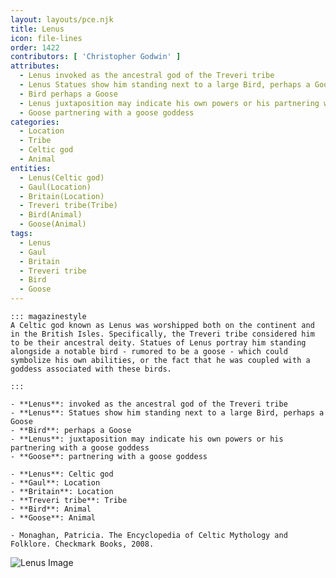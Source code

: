 ```yaml
---
layout: layouts/pce.njk
title: Lenus
icon: file-lines
order: 1422
contributors: [ 'Christopher Godwin' ]
attributes:
  - Lenus invoked as the ancestral god of the Treveri tribe
  - Lenus Statues show him standing next to a large Bird, perhaps a Goose
  - Bird perhaps a Goose
  - Lenus juxtaposition may indicate his own powers or his partnering with a goose goddess
  - Goose partnering with a goose goddess
categories:
  - Location
  - Tribe
  - Celtic god
  - Animal
entities:
  - Lenus(Celtic god)
  - Gaul(Location)
  - Britain(Location)
  - Treveri tribe(Tribe)
  - Bird(Animal)
  - Goose(Animal)
tags:
  - Lenus
  - Gaul
  - Britain
  - Treveri tribe
  - Bird
  - Goose
---
```

``` tab [group1:Info]
::: magazinestyle
A Celtic god known as Lenus was worshipped both on the continent and in the British Isles. Specifically, the Treveri tribe considered him to be their ancestral deity. Statues of Lenus portray him standing alongside a notable bird - rumored to be a goose - which could symbolize his own abilities, or the fact that he was coupled with a goddess associated with these birds.

:::
```
``` tab [group1:Attributes]
- **Lenus**: invoked as the ancestral god of the Treveri tribe
- **Lenus**: Statues show him standing next to a large Bird, perhaps a Goose
- **Bird**: perhaps a Goose
- **Lenus**: juxtaposition may indicate his own powers or his partnering with a goose goddess
- **Goose**: partnering with a goose goddess
```
``` tab [group1:Entities]
- **Lenus**: Celtic god
- **Gaul**: Location
- **Britain**: Location
- **Treveri tribe**: Tribe
- **Bird**: Animal
- **Goose**: Animal
```
``` tab [group1:Sources]
- Monaghan, Patricia. The Encyclopedia of Celtic Mythology and Folklore. Checkmark Books, 2008.
```
![Lenus Image](https://upload.wikimedia.org/wikipedia/commons/thumb/7/71/Martbergtempel_Innenraum.jpg/1200px-Martbergtempel_Innenraum.jpg)
